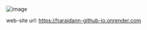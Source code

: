 ![image](https://github.com/user-attachments/assets/880281a0-bc06-41a1-89b1-0f3a2c530330)


web-site url: https://haraidann-github-io.onrender.com
